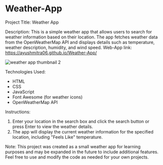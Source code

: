 # Weather-App
Project Title: Weather App

Description:
This is a simple weather app that allows users to search for weather information based on their location. The app fetches weather data from the OpenWeatherMap API and displays details such as temperature, weather description, humidity, and wind speed.
Web-App link: https://ayushmitra06.github.io/Weather-App/

![weather app thumbnail 2](https://github.com/ayushmitra06/Weather-App/assets/89930295/71f3f5be-3aff-4f5b-a46b-c270fb19d305)

Technologies Used:
- HTML
- CSS
- JavaScript
- Font Awesome (for weather icons)
- OpenWeatherMap API

Instructions:
1. Enter your location in the search box and click the search button or press Enter to view the weather details.
2. The app will display the current weather information for the specified location, including "Feels Like" temperature.

Note: This project was created as a small weather app for learning purposes and may be expanded in the future to include additional features. Feel free to use and modify the code as needed for your own projects.

